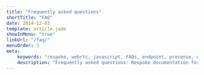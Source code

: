 ```yaml
---
title: "Frequently asked questions"
shortTitle: "FAQ"
date: 2014-12-03
template: article.jade
showInMenu: "true"
linkUrl: "/faq/"
menuOrder: 3
meta:
    keywords: "respoke, webrtc, javascript, FAQs, endpoint, precense, connection, media relay, TURN"
    description: "Frequently asked questions: Respoke documentation for developers." 
---
```


